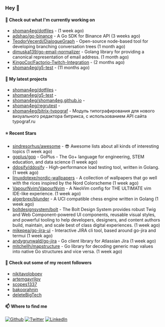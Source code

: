 ### Hey 👋

#### 👷 Check out what I'm currently working on

- [shoman4eg/dotfiles](https://github.com/shoman4eg/dotfiles) -  (1 week ago)
- [adshao/go-binance](https://github.com/adshao/go-binance) - A Go SDK for Binance API (3 weeks ago)
- [TeodorVecerdi/DialogueGraph](https://github.com/TeodorVecerdi/DialogueGraph) - Open-source node-based tool for developing branching conversation trees (1 month ago)
- [dimuska139/go-email-normalizer](https://github.com/dimuska139/go-email-normalizer) - Golang library for providing a canonical representation of email address. (1 month ago)
- [KingoCor/Factorio-Twitch-Integration](https://github.com/KingoCor/Factorio-Twitch-Integration) -  (2 months ago)
- [shoman4eg/g5-test](https://github.com/shoman4eg/g5-test) -  (11 months ago)

#### 🌱 My latest projects

- [shoman4eg/dotfiles](https://github.com/shoman4eg/dotfiles) - 
- [shoman4eg/g5-test](https://github.com/shoman4eg/g5-test) - 
- [shoman4eg/shoman4eg.github.io](https://github.com/shoman4eg/shoman4eg.github.io) - 
- [shoman4eg/regrutest](https://github.com/shoman4eg/regrutest) - 
- [shoman4eg/bitrix-typograf](https://github.com/shoman4eg/bitrix-typograf) - Модуль типографирования для нового визуального редактора битрикса, с использованием API сайта typograf.ru

#### ⭐ Recent Stars

- [sindresorhus/awesome](https://github.com/sindresorhus/awesome) - 😎 Awesome lists about all kinds of interesting topics (1 week ago)
- [goplus/gop](https://github.com/goplus/gop) - GoPlus - The Go&#43; language for engineering, STEM education, and data science (1 week ago)
- [ddosify/ddosify](https://github.com/ddosify/ddosify) - High-performance load testing tool, written in Golang. (1 week ago)
- [linuxdotexe/nordic-wallpapers](https://github.com/linuxdotexe/nordic-wallpapers) - A collection of wallpapers that go well with the rices inspired by the Nord Colorscheme (1 week ago)
- [VapourNvim/VapourNvim](https://github.com/VapourNvim/VapourNvim) - A NeoVim config for THE ULTIMATE vim IDE-like experience. (1 week ago)
- [algerbrex/blunder](https://github.com/algerbrex/blunder) - A UCI compatible chess engine written in Golang (1 week ago)
- [boltdesignsystem/bolt](https://github.com/boltdesignsystem/bolt) - The Bolt Design System provides robust Twig and Web Component-powered UI components, reusable visual styles, and powerful tooling to help developers, designers, and content authors build, maintain, and scale best of class digital experiences. (1 week ago)
- [mikepea/go-jira-ui](https://github.com/mikepea/go-jira-ui) - Interactive JIRA cli tool, based around go-jira and termui (1 week ago)
- [andygrunwald/go-jira](https://github.com/andygrunwald/go-jira) - Go client library for Atlassian Jira (1 week ago)
- [mitchellh/mapstructure](https://github.com/mitchellh/mapstructure) - Go library for decoding generic map values into native Go structures and vice versa. (1 week ago)

#### 👯 Check out some of my recent followers

- [nikitavoloboev](https://github.com/nikitavoloboev)
- [artemgavrilov](https://github.com/artemgavrilov)
- [scopes1337](https://github.com/scopes1337)
- [bakoorahnin](https://github.com/bakoorahnin)
- [deleteBigTech](https://github.com/deleteBigTech)


#### 📫 Where to find me
<p>
<a href="https://github.com/shoman4eg" target="_blank"><img alt="Github" src="https://img.shields.io/badge/GitHub-%2312100E.svg?&style=for-the-badge&logo=Github&logoColor=white" /></a>
<a href="https://twitter.com/shoman4eg" target="_blank"><img alt="Twitter" src="https://img.shields.io/badge/twitter-%231DA1F2.svg?&style=for-the-badge&logo=twitter&logoColor=white" /></a>
<a href="https://www.linkedin.com/in/artemdubinin/" target="_blank"><img alt="LinkedIn" src="https://img.shields.io/badge/linkedin-%230077B5.svg?&style=for-the-badge&logo=linkedin&logoColor=white" /></a>
</p>
